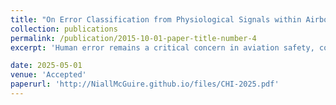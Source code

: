 ```yaml
---
title: "On Error Classification from Physiological Signals within Airborne Environment"
collection: publications
permalink: /publication/2015-10-01-paper-title-number-4
excerpt: 'Human error remains a critical concern in aviation safety, contributing to 70-80% of accidents despite technological advancements. While physiological measures show promise for error detection in laboratory settings, their effectiveness in dynamic flight environments remains underexplored. Through live flight trials with nine commercial pilots, we investigated whether established error-detection approaches maintain accuracy during actual flight operations. Participants completed standardized multi-tasking scenarios across conditions ranging from laboratory settings to straight-and-level flight and 2G manoeuvres while we collected synchronized physiological data. Our findings demonstrate that EEG-based classification maintains high accuracy (87.83%) during complex flight manoeuvres, comparable to laboratory performance (89.23%). Eye-tracking showed moderate performance (82.50\%), while ECG performed near chance level (51.50%). Classification accuracy remained stable across flight conditions, with minimal degradation during 2G manoeuvres. These results provide the first evidence that physiological error detection can translate effectively to operational aviation environments.'

date: 2025-05-01
venue: 'Accepted'
paperurl: 'http://NiallMcGuire.github.io/files/CHI-2025.pdf'
---
```

